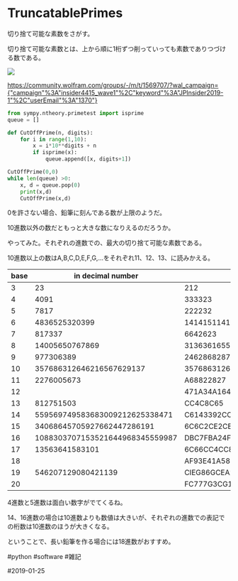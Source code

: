 # TruncatablePrimes

切り捨て可能な素数をさがす。

切り捨て可能な素数とは、上から順に1桁ずつ削っていっても素数でありつづける数である。

![](https://i.gyazo.com/f7579232b43d580e0900c4f0b7d5cd17.png)

https://community.wolfram.com/groups/-/m/t/1569707/?wal_campaign={"campaign"%3A"insider4415_wave1"%2C"keyword"%3A"JPInsider2019-1"%2C"userEmail"%3A"1370"}


```python
from sympy.ntheory.primetest import isprime
queue = []

def CutOffPrime(n, digits):
    for i in range(1,10):
        x = i*10**digits + n
        if isprime(x):
            queue.append([x, digits+1])

CutOffPrime(0,0)
while len(queue) >0:
    x, d = queue.pop(0)
    print(x,d)
    CutOffPrime(x,d)
```

0を許さない場合、鉛筆に刻んである数が上限のようだ。

10進数以外の数だともっと大きな数になりえるのだろうか。



やってみた。それぞれの進数での、最大の切り捨て可能な素数である。

10進数以上の数はA,B,C,D,E,F,G,...をそれぞれ11、12、13、に読みかえる。



|base|in decimal number|in n-ary number|
|-|-|-|
|3 | 23 | 212|
|4 | 4091 | 333323|
|5 | 7817 | 222232|
|6 | 4836525320399 | 14141511414451435|
|7 | 817337 | 6642623|
|8 | 14005650767869 | 313636165537775|
|9 | 977306389 | 2462868287|
|10 | 357686312646216567629137 | 357686312646216567629137|
|11 | 2276005673 | A68822827|
|12 |  | 471A34A164259BA16B324AB8A32B7817|
|13 | 812751503 | CC4C8C65|
|14 | 559569749583683009212625338471 | C6143392CCBB3D11AC22CC5543|
|15 | 34068645705927662447286191 | 6C6C2CE2CEEEA4826E642B|
|16 | 1088303707153521644968345559987 | DBC7FBA24FE6AEC462ABF63B3|
|17 | 13563641583101 | 6C66CC4CC83|
|18 |  | AF93E41A586HE75A7HHAAB7HE12FG79992GA7741B3D|
|19 | 546207129080421139 | CIEG86GCEA2C6H|
|20 |  | FC777G3CG1FIDI9I31IE5FFB379C7A3F6EFID|

4進数と5進数は面白い数字がでてくるね。

14、16進数の場合は10進数よりも数値は大きいが、それぞれの進数での表記での桁数は10進数のほうが大きくなる。



ということで、長い鉛筆を作る場合には18進数がおすすめ。

#python #software #雑記

#2019-01-25
